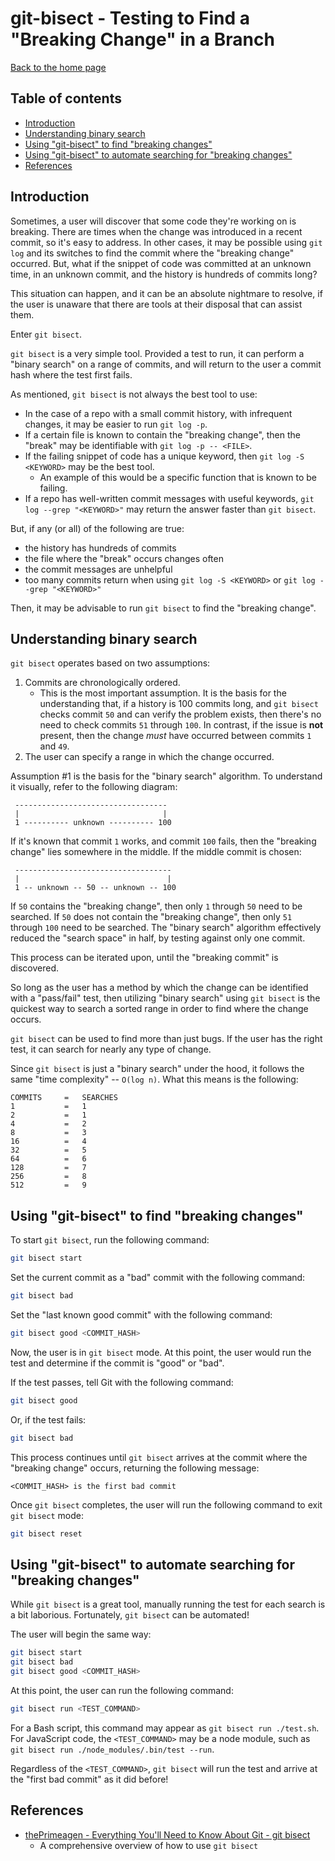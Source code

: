 git-bisect - Testing to Find a "Breaking Change" in a Branch
============================================================

[Back to the home page](../README.md)

Table of contents
-----------------

- [Introduction](#introduction)
- [Understanding binary search](#understanding-binary-search)
- [Using "git-bisect" to find "breaking changes"](#using-git-bisect-to-find-breaking-changes)
- [Using "git-bisect" to automate searching for "breaking changes"](#using-git-bisect-to-automate-searching-for-breaking-changes)
- [References](#references)

Introduction
------------

Sometimes, a user will discover that some code they're working on is breaking. There are times when the change was introduced in a recent commit, so it's easy to address. In other cases, it may be possible using `git log` and its switches to find the commit where the "breaking change" occurred. But, what if the snippet of code was committed at an unknown time, in an unknown commit, and the history is hundreds of commits long?

This situation can happen, and it can be an absolute nightmare to resolve, if the user is unaware that there are tools at their disposal that can assist them.

Enter `git bisect`.

`git bisect` is a very simple tool. Provided a test to run, it can perform a "binary search" on a range of commits, and will return to the user a commit hash where the test first fails.

As mentioned, `git bisect` is not always the best tool to use:

- In the case of a repo with a small commit history, with infrequent changes, it may be easier to run `git log -p`.
- If a certain file is known to contain the "breaking change", then the "break" may be identifiable with `git log -p -- <FILE>`.
- If the failing snippet of code has a unique keyword, then `git log -S <KEYWORD>` may be the best tool.
    - An example of this would be a specific function that is known to be failing.
- If a repo has well-written commit messages with useful keywords, `git log --grep "<KEYWORD>"` may return the answer faster than `git bisect`.

But, if any (or all) of the following are true:

- the history has hundreds of commits
- the file where the "break" occurs changes often
- the commit messages are unhelpful
- too many commits return when using `git log -S <KEYWORD>` or `git log --grep "<KEYWORD>"`

Then, it may be advisable to run `git bisect` to find the "breaking change".

Understanding binary search
---------------------------

`git bisect` operates based on two assumptions:

1. Commits are chronologically ordered.
    - This is the most important assumption. It is the basis for the understanding that, if a history is 100 commits long, and `git bisect` checks commit `50` and can verify the problem exists, then there's no need to check commits `51` through `100`. In contrast, if the issue is **not** present, then the change *must* have occurred between commits `1` and `49`.
1. The user can specify a range in which the change occurred.

Assumption #1 is the basis for the "binary search" algorithm. To understand it visually, refer to the following diagram:

```
 ----------------------------------
 |                                |
 1 ---------- unknown ---------- 100
```

If it's known that commit `1` works, and commit `100` fails, then the "breaking change" lies somewhere in the middle. If the middle commit is chosen:

```
 -----------------------------------
 |                                 |
 1 -- unknown -- 50 -- unknown -- 100
```

If `50` contains the "breaking change", then only `1` through `50` need to be searched. If `50` does not contain the "breaking change", then only `51` through `100` need to be searched. The "binary search" algorithm effectively reduced the "search space" in half, by testing against only one commit.

This process can be iterated upon, until the "breaking commit" is discovered.

So long as the user has a method by which the change can be identified with a "pass/fail" test, then utilizing "binary search" using `git bisect` is the quickest way to search a sorted range in order to find where the change occurs.

`git bisect` can be used to find more than just bugs. If the user has the right test, it can search for nearly any type of change.

Since `git bisect` is just a "binary search" under the hood, it follows the same "time complexity" -- `O(log n)`. What this means is the following:

```
COMMITS     =   SEARCHES
1           =   1
2           =   1
4           =   2
8           =   3
16          =   4
32          =   5
64          =   6
128         =   7
256         =   8
512         =   9
```

Using "git-bisect" to find "breaking changes"
---------------------------------------------

To start `git bisect`, run the following command:

```bash
git bisect start
```

Set the current commit as a "bad" commit with the following command:

```bash
git bisect bad
```

Set the "last known good commit" with the following command:

```bash
git bisect good <COMMIT_HASH>
```

Now, the user is in `git bisect` mode. At this point, the user would run the test and determine if the commit is "good" or "bad".

If the test passes, tell Git with the following command:

```bash
git bisect good
```

Or, if the test fails:

```bash
git bisect bad
```

This process continues until `git bisect` arrives at the commit where the "breaking change" occurs, returning the following message:

```
<COMMIT_HASH> is the first bad commit
```

Once `git bisect` completes, the user will run the following command to exit `git bisect` mode:

```bash
git bisect reset
```

Using "git-bisect" to automate searching for "breaking changes"
---------------------------------------------------------------

While `git bisect` is a great tool, manually running the test for each search is a bit laborious. Fortunately, `git bisect` can be automated!

The user will begin the same way:

```bash
git bisect start
git bisect bad
git bisect good <COMMIT_HASH>
```

At this point, the user can run the following command:

```bash
git bisect run <TEST_COMMAND>
```

For a Bash script, this command may appear as `git bisect run ./test.sh`. For JavaScript code, the `<TEST_COMMAND>` may be a node module, such as `git bisect run ./node_modules/.bin/test --run`.

Regardless of the `<TEST_COMMAND>`, `git bisect` will run the test and arrive at the "first bad commit" as it did before!

References
----------

- [thePrimeagen - Everything You'll Need to Know About Git - git bisect](https://theprimeagen.github.io/fem-git/lessons/git-gud/bisect)
    - A comprehensive overview of how to use `git bisect`
